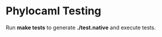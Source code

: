 Phylocaml Testing
=================

Run **make tests** to generate **./test.native** and execute tests.

